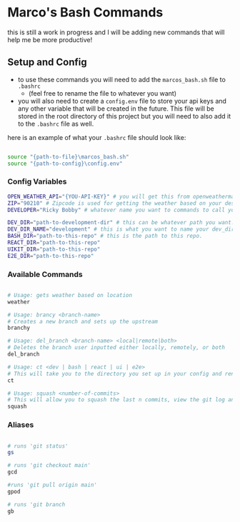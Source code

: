 # Marco's Bash Commands

this is still a work in progress and I will be adding new commands that will help me be more productive!

## Setup and Config

- to use these commands you will need to add the `marcos_bash.sh` file to `.bashrc`
   - (feel free to rename the file to whatever you want)
 - you will also need to create a `config.env` file to store your api keys and any other variable that will be created in the future. This file will be stored in the root directory of this project but you will need to also add it to the `.bashrc` file as well.

 here is an example of what your `.bashrc` file should look like:

 ```bash

source "{path-to-file}\marcos_bash.sh"
source "{path-to-config}\config.env"

 ```

### Config Variables


```bash
OPEN_WEATHER_API="{YOU-API-KEY}" # you will get this from openweathermap.org
ZIP="90210" # Zipcode is used for getting the weather based on your desired location
DEVELOPER="Ricky Bobby" # whatever name you want to commands to call you

DEV_DIR="path-to-development-dir" # this can be whatever path you want.
DEV_DIR_NAME="development" # this is what you want to name your dev_dir
BASH_DIR="path-to-this-repo" # this is the path to this repo.
REACT_DIR="path-to-this-repo"
UIKIT_DIR="path-to-this-repo"
E2E_DIR="path-to-this-repo"
```

### Available Commands

``` bash

# Usage: gets weather based on location
weather

# Usage: brancy <branch-name>
# Creates a new branch and sets up the upstream
branchy

# Usage: del_branch <branch-name> <local|remote|both>
# Deletes the branch user inputted either locally, remotely, or both
del_branch

# Usage: ct <dev | bash | react | ui | e2e>
# This will take you to the directory you set up in your config and rename the title of the tab
ct

# Usage: squash <number-of-commits>
# This will allow you to squash the last n commits, view the git log and force push your changes.
squash

```
### Aliases

```bash

# runs 'git status'
gs

# runs 'git checkout main'
gcd

#runs 'git pull origin main'
gpod

# runs 'git branch
gb

```